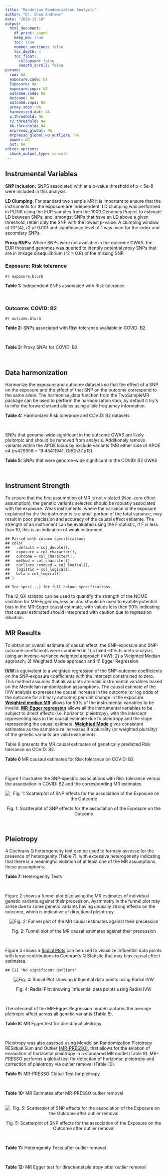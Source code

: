 ```yaml
---
title: "Mendelian Randomization Analysis"
author: "Dr. Shea Andrews"
date: "2020-12-18"
output:
  html_document:
    df_print: paged
    keep_md: true
    toc: true
    number_sections: false
    toc_depth: 4
    toc_float:
      collapsed: false
      smooth_scroll: false
params:
  rwd: NA
  exposure.code: NA
  Exposure: NA
  exposure.snps: NA
  outcome.code: NA
  Outcome: NA
  outcome.snps: NA
  proxy.snps: NA
  harmonized.dat: NA
  p.threshold: NA
  r2.threshold: NA
  kb.threshold: NA
  mrpresso_global: NA
  mrpresso_global_wo_outliers: NA
  power: NA
  out: NA
editor_options:
  chunk_output_type: console
---
```







## Instrumental Variables
**SNP Inclusion:** SNPS associated with at a p-value threshold of p < 5e-8 were included in this analysis.
<br>

**LD Clumping:** For standard two sample MR it is important to ensure that the instruments for the exposure are independent. LD clumping was performed in PLINK using the EUR samples from the 1000 Genomes Project to estimate LD between SNPs, and, amongst SNPs that have an LD above a given threshold, retain only the SNP with the lowest p-value. A clumping window of 10^{4}, r2 of 0.001 and significance level of 1 was used for the index and secondary SNPs.
<br>

**Proxy SNPs:** Where SNPs were not available in the outcome GWAS, the EUR thousand genomes was queried to identify potential proxy SNPs that are in linkage disequilibrium (r2 > 0.8) of the missing SNP.
<br>

### Exposure: Risk tolerance
`#r exposure.blurb`
<br>

**Table 1:** Independent SNPs associated with Risk tolerance
<div data-pagedtable="false">
  <script data-pagedtable-source type="application/json">
{"columns":[{"label":["SNP"],"name":[1],"type":["chr"],"align":["left"]},{"label":["CHROM"],"name":[2],"type":["dbl"],"align":["right"]},{"label":["POS"],"name":[3],"type":["dbl"],"align":["right"]},{"label":["REF"],"name":[4],"type":["chr"],"align":["left"]},{"label":["ALT"],"name":[5],"type":["chr"],"align":["left"]},{"label":["AF"],"name":[6],"type":["dbl"],"align":["right"]},{"label":["BETA"],"name":[7],"type":["dbl"],"align":["right"]},{"label":["SE"],"name":[8],"type":["dbl"],"align":["right"]},{"label":["Z"],"name":[9],"type":["dbl"],"align":["right"]},{"label":["P"],"name":[10],"type":["dbl"],"align":["right"]},{"label":["N"],"name":[11],"type":["dbl"],"align":["right"]},{"label":["TRAIT"],"name":[12],"type":["chr"],"align":["left"]}],"data":[{"1":"rs10914678","2":"1","3":"33767228","4":"G","5":"T","6":"0.3758080","7":"0.01189","8":"0.00215","9":"5.530233","10":"3.452e-08","11":"466571","12":"Risk_tolerance"},{"1":"rs35068223","2":"1","3":"204967186","4":"A","5":"T","6":"0.2060360","7":"0.01433","8":"0.00260","9":"5.511540","10":"3.472e-08","11":"466571","12":"Risk_tolerance"},{"1":"rs3818802","2":"1","3":"243449881","4":"G","5":"A","6":"0.5271020","7":"0.01361","8":"0.00211","9":"6.450237","10":"1.240e-10","11":"466571","12":"Risk_tolerance"},{"1":"rs12617392","2":"2","3":"27336827","4":"C","5":"A","6":"0.4502930","7":"-0.01171","8":"0.00211","9":"-5.549763","10":"2.808e-08","11":"466571","12":"Risk_tolerance"},{"1":"rs10865313","2":"2","3":"60117297","4":"A","5":"G","6":"0.5672470","7":"0.01168","8":"0.00212","9":"5.509430","10":"3.785e-08","11":"466571","12":"Risk_tolerance"},{"1":"rs359243","2":"2","3":"60475509","4":"T","5":"C","6":"0.6176930","7":"0.01190","8":"0.00214","9":"5.560750","10":"2.876e-08","11":"466571","12":"Risk_tolerance"},{"1":"rs283914","2":"3","3":"17330649","4":"T","5":"C","6":"0.4648750","7":"-0.01201","8":"0.00210","9":"-5.719050","10":"1.039e-08","11":"466571","12":"Risk_tolerance"},{"1":"rs62250712","2":"3","3":"85513716","4":"C","5":"T","6":"0.6113340","7":"-0.02469","8":"0.00216","9":"-11.430556","10":"2.465e-30","11":"466571","12":"Risk_tolerance"},{"1":"rs4434184","2":"3","3":"181422854","4":"A","5":"G","6":"0.1887900","7":"0.01751","8":"0.00273","9":"6.413920","10":"1.440e-10","11":"466571","12":"Risk_tolerance"},{"1":"rs279846","2":"4","3":"46329886","4":"C","5":"T","6":"0.4443490","7":"-0.01151","8":"0.00210","9":"-5.480952","10":"4.082e-08","11":"466571","12":"Risk_tolerance"},{"1":"rs992493","2":"4","3":"106180264","4":"T","5":"C","6":"0.7908070","7":"-0.01697","8":"0.00267","9":"-6.355810","10":"2.159e-10","11":"466571","12":"Risk_tolerance"},{"1":"rs12639706","2":"4","3":"157638546","4":"C","5":"T","6":"0.0812904","7":"0.01985","8":"0.00364","9":"5.453297","10":"4.883e-08","11":"466571","12":"Risk_tolerance"},{"1":"rs6923811","2":"6","3":"27289776","4":"T","5":"C","6":"0.3212040","7":"-0.01381","8":"0.00225","9":"-6.137780","10":"8.235e-10","11":"466571","12":"Risk_tolerance"},{"1":"rs34905321","2":"6","3":"109131107","4":"T","5":"C","6":"0.4229130","7":"-0.01205","8":"0.00211","9":"-5.710900","10":"1.209e-08","11":"466571","12":"Risk_tolerance"},{"1":"rs8180817","2":"7","3":"114047542","4":"G","5":"C","6":"0.4630120","7":"-0.01549","8":"0.00211","9":"-7.341232","10":"2.317e-13","11":"466571","12":"Risk_tolerance"},{"1":"rs9641536","2":"7","3":"114979967","4":"A","5":"T","6":"0.5060670","7":"-0.01265","8":"0.00209","9":"-6.052630","10":"1.527e-09","11":"466571","12":"Risk_tolerance"},{"1":"rs4841041","2":"8","3":"8654541","4":"C","5":"G","6":"0.7707730","7":"0.01499","8":"0.00245","9":"6.118370","10":"9.615e-10","11":"466571","12":"Risk_tolerance"},{"1":"rs7834566","2":"8","3":"33611488","4":"A","5":"G","6":"0.4803050","7":"-0.01160","8":"0.00209","9":"-5.550240","10":"3.022e-08","11":"466571","12":"Risk_tolerance"},{"1":"rs9650210","2":"8","3":"65496059","4":"C","5":"A","6":"0.1109790","7":"-0.02158","8":"0.00331","9":"-6.519637","10":"6.730e-11","11":"466571","12":"Risk_tolerance"},{"1":"rs7817124","2":"8","3":"81404008","4":"G","5":"C","6":"0.2717890","7":"0.01591","8":"0.00246","9":"6.467480","10":"9.537e-11","11":"466571","12":"Risk_tolerance"},{"1":"rs9630089","2":"10","3":"98968967","4":"G","5":"A","6":"0.5645060","7":"-0.01181","8":"0.00212","9":"-5.570755","10":"2.336e-08","11":"466571","12":"Risk_tolerance"},{"1":"rs7112324","2":"11","3":"29073285","4":"A","5":"T","6":"0.3136740","7":"-0.01245","8":"0.00225","9":"-5.533330","10":"3.173e-08","11":"466571","12":"Risk_tolerance"},{"1":"rs7951031","2":"11","3":"104303010","4":"C","5":"A","6":"0.1588700","7":"0.01640","8":"0.00295","9":"5.559322","10":"2.804e-08","11":"466571","12":"Risk_tolerance"},{"1":"rs6575642","2":"14","3":"98556621","4":"A","5":"G","6":"0.4973980","7":"0.01178","8":"0.00210","9":"5.609520","10":"1.973e-08","11":"466571","12":"Risk_tolerance"},{"1":"rs2098747","2":"16","3":"71358937","4":"G","5":"A","6":"0.3119650","7":"0.01248","8":"0.00229","9":"5.449782","10":"4.887e-08","11":"466571","12":"Risk_tolerance"},{"1":"rs62074192","2":"17","3":"16245127","4":"G","5":"A","6":"0.5105790","7":"0.01172","8":"0.00209","9":"5.607656","10":"2.195e-08","11":"466571","12":"Risk_tolerance"},{"1":"rs1382119","2":"18","3":"53459905","4":"C","5":"T","6":"0.3588240","7":"0.01283","8":"0.00221","9":"5.805430","10":"6.093e-09","11":"466571","12":"Risk_tolerance"},{"1":"rs28520003","2":"22","3":"46411969","4":"G","5":"A","6":"0.3065600","7":"-0.01253","8":"0.00228","9":"-5.495614","10":"4.017e-08","11":"466571","12":"Risk_tolerance"}],"options":{"columns":{"min":{},"max":[10]},"rows":{"min":[10],"max":[10]},"pages":{}}}
  </script>
</div>
<br>

### Outcome: COVID: B2
`#r outcome.blurb`
<br>

**Table 2:** SNPs associated with Risk tolerance avaliable in COVID: B2
<div data-pagedtable="false">
  <script data-pagedtable-source type="application/json">
{"columns":[{"label":["SNP"],"name":[1],"type":["chr"],"align":["left"]},{"label":["CHROM"],"name":[2],"type":["dbl"],"align":["right"]},{"label":["POS"],"name":[3],"type":["dbl"],"align":["right"]},{"label":["REF"],"name":[4],"type":["chr"],"align":["left"]},{"label":["ALT"],"name":[5],"type":["chr"],"align":["left"]},{"label":["AF"],"name":[6],"type":["dbl"],"align":["right"]},{"label":["BETA"],"name":[7],"type":["dbl"],"align":["right"]},{"label":["SE"],"name":[8],"type":["dbl"],"align":["right"]},{"label":["Z"],"name":[9],"type":["dbl"],"align":["right"]},{"label":["P"],"name":[10],"type":["dbl"],"align":["right"]},{"label":["N"],"name":[11],"type":["dbl"],"align":["right"]},{"label":["TRAIT"],"name":[12],"type":["chr"],"align":["left"]}],"data":[{"1":"rs10914678","2":"1","3":"33767228","4":"G","5":"T","6":"0.37740","7":"-0.0080173","8":"0.030623","9":"-0.26180649","10":"0.793500","11":"895822","12":"COVID:_hospitalized_vs._population__eur"},{"1":"rs35068223","2":"1","3":"204967186","4":"A","5":"T","6":"0.20220","7":"-0.0481660","8":"0.031289","9":"-1.53939084","10":"0.123700","11":"1579467","12":"COVID:_hospitalized_vs._population__eur"},{"1":"rs3818802","2":"1","3":"243449881","4":"G","5":"A","6":"0.53690","7":"-0.0251420","8":"0.023222","9":"-1.08268022","10":"0.278900","11":"908494","12":"COVID:_hospitalized_vs._population__eur"},{"1":"rs12617392","2":"2","3":"27336827","4":"C","5":"A","6":"0.44110","7":"0.0027600","8":"0.025043","9":"0.11021044","10":"0.912200","11":"1579467","12":"COVID:_hospitalized_vs._population__eur"},{"1":"rs10865313","2":"2","3":"60117297","4":"A","5":"G","6":"0.60320","7":"0.0315730","8":"0.021760","9":"1.45096507","10":"0.146800","11":"1588910","12":"COVID:_hospitalized_vs._population__eur"},{"1":"rs359243","2":"2","3":"60475509","4":"T","5":"C","6":"0.60310","7":"-0.0017369","8":"0.025566","9":"-0.06793789","10":"0.945800","11":"1578854","12":"COVID:_hospitalized_vs._population__eur"},{"1":"rs283914","2":"3","3":"17330649","4":"T","5":"C","6":"0.46190","7":"0.0231160","8":"0.023162","9":"0.99801399","10":"0.318300","11":"907881","12":"COVID:_hospitalized_vs._population__eur"},{"1":"rs62250712","2":"3","3":"85513716","4":"C","5":"T","6":"0.63740","7":"0.0089292","8":"0.023658","9":"0.37742835","10":"0.705900","11":"908494","12":"COVID:_hospitalized_vs._population__eur"},{"1":"rs4434184","2":"3","3":"181422854","4":"A","5":"G","6":"0.17450","7":"0.0783250","8":"0.035865","9":"2.18388401","10":"0.028970","11":"1576851","12":"COVID:_hospitalized_vs._population__eur"},{"1":"rs279846","2":"4","3":"46329886","4":"C","5":"T","6":"0.45610","7":"-0.0490980","8":"0.021741","9":"-2.25831379","10":"0.023920","11":"1588910","12":"COVID:_hospitalized_vs._population__eur"},{"1":"rs992493","2":"4","3":"106180264","4":"T","5":"C","6":"0.80230","7":"0.0790390","8":"0.026999","9":"2.92747880","10":"0.003417","11":"1588910","12":"COVID:_hospitalized_vs._population__eur"},{"1":"rs12639706","2":"4","3":"157638546","4":"C","5":"T","6":"0.09076","7":"-0.0522690","8":"0.038948","9":"-1.34202013","10":"0.179600","11":"1589523","12":"COVID:_hospitalized_vs._population__eur"},{"1":"rs6923811","2":"6","3":"27289776","4":"T","5":"C","6":"0.28030","7":"0.0363440","8":"0.022778","9":"1.59557468","10":"0.110600","11":"1589523","12":"COVID:_hospitalized_vs._population__eur"},{"1":"rs34905321","2":"6","3":"109131107","4":"T","5":"C","6":"0.42880","7":"-0.0374060","8":"0.021981","9":"-1.70174241","10":"0.088800","11":"1076401","12":"COVID:_hospitalized_vs._population__eur"},{"1":"rs8180817","2":"7","3":"114047542","4":"G","5":"C","6":"0.43850","7":"0.0096221","8":"0.025103","9":"0.38330478","10":"0.701500","11":"1579467","12":"COVID:_hospitalized_vs._population__eur"},{"1":"rs9641536","2":"7","3":"114979967","4":"A","5":"T","6":"0.48470","7":"-0.0377160","8":"0.026405","9":"-1.42836584","10":"0.153200","11":"1576851","12":"COVID:_hospitalized_vs._population__eur"},{"1":"rs4841041","2":"8","3":"8654541","4":"C","5":"G","6":"0.75550","7":"0.0031332","8":"0.024711","9":"0.12679374","10":"0.899100","11":"1589523","12":"COVID:_hospitalized_vs._population__eur"},{"1":"rs7834566","2":"8","3":"33611488","4":"A","5":"G","6":"0.47790","7":"0.0120960","8":"0.025114","9":"0.48164370","10":"0.630000","11":"1579467","12":"COVID:_hospitalized_vs._population__eur"},{"1":"rs9650210","2":"8","3":"65496059","4":"C","5":"A","6":"0.11870","7":"0.0053967","8":"0.033446","9":"0.16135562","10":"0.871800","11":"1315112","12":"COVID:_hospitalized_vs._population__eur"},{"1":"rs7817124","2":"8","3":"81404008","4":"G","5":"C","6":"0.22860","7":"-0.0295970","8":"0.024462","9":"-1.20991742","10":"0.226300","11":"1589523","12":"COVID:_hospitalized_vs._population__eur"},{"1":"rs9630089","2":"10","3":"98968967","4":"G","5":"A","6":"0.55250","7":"-0.0207100","8":"0.027561","9":"-0.75142411","10":"0.452400","11":"1576851","12":"COVID:_hospitalized_vs._population__eur"},{"1":"rs7112324","2":"11","3":"29073285","4":"A","5":"T","6":"0.33330","7":"-0.0173480","8":"0.028775","9":"-0.60288445","10":"0.546600","11":"1576851","12":"COVID:_hospitalized_vs._population__eur"},{"1":"rs7951031","2":"11","3":"104303010","4":"C","5":"A","6":"0.15340","7":"0.0488940","8":"0.030393","9":"1.60872569","10":"0.107700","11":"1315112","12":"COVID:_hospitalized_vs._population__eur"},{"1":"rs6575642","2":"14","3":"98556621","4":"A","5":"G","6":"0.47770","7":"0.0458740","8":"0.026731","9":"1.71613482","10":"0.086130","11":"1576851","12":"COVID:_hospitalized_vs._population__eur"},{"1":"rs2098747","2":"16","3":"71358937","4":"G","5":"A","6":"0.30400","7":"0.0115130","8":"0.028147","9":"0.40903116","10":"0.682500","11":"1576851","12":"COVID:_hospitalized_vs._population__eur"},{"1":"rs62074192","2":"17","3":"16245127","4":"G","5":"A","6":"0.49560","7":"-0.0167280","8":"0.028090","9":"-0.59551442","10":"0.551500","11":"898438","12":"COVID:_hospitalized_vs._population__eur"},{"1":"rs1382119","2":"18","3":"53459905","4":"C","5":"T","6":"0.36110","7":"0.0130020","8":"0.022415","9":"0.58005800","10":"0.561900","11":"1588910","12":"COVID:_hospitalized_vs._population__eur"},{"1":"rs28520003","2":"22","3":"46411969","4":"G","5":"A","6":"0.29350","7":"-0.0417840","8":"0.029880","9":"-1.39839357","10":"0.162000","11":"898438","12":"COVID:_hospitalized_vs._population__eur"}],"options":{"columns":{"min":{},"max":[10]},"rows":{"min":[10],"max":[10]},"pages":{}}}
  </script>
</div>
<br>

**Table 3:** Proxy SNPs for COVID: B2
<div data-pagedtable="false">
  <script data-pagedtable-source type="application/json">
{"columns":[{"label":["proxy.outcome"],"name":[1],"type":["lgl"],"align":["right"]},{"label":["target_snp"],"name":[2],"type":["lgl"],"align":["right"]},{"label":["proxy_snp"],"name":[3],"type":["lgl"],"align":["right"]},{"label":["ld.r2"],"name":[4],"type":["lgl"],"align":["right"]},{"label":["Dprime"],"name":[5],"type":["lgl"],"align":["right"]},{"label":["ref.proxy"],"name":[6],"type":["lgl"],"align":["right"]},{"label":["alt.proxy"],"name":[7],"type":["lgl"],"align":["right"]},{"label":["CHROM"],"name":[8],"type":["lgl"],"align":["right"]},{"label":["POS"],"name":[9],"type":["lgl"],"align":["right"]},{"label":["ALT.proxy"],"name":[10],"type":["lgl"],"align":["right"]},{"label":["REF.proxy"],"name":[11],"type":["lgl"],"align":["right"]},{"label":["AF"],"name":[12],"type":["lgl"],"align":["right"]},{"label":["BETA"],"name":[13],"type":["lgl"],"align":["right"]},{"label":["SE"],"name":[14],"type":["lgl"],"align":["right"]},{"label":["P"],"name":[15],"type":["lgl"],"align":["right"]},{"label":["N"],"name":[16],"type":["lgl"],"align":["right"]},{"label":["ref"],"name":[17],"type":["lgl"],"align":["right"]},{"label":["alt"],"name":[18],"type":["lgl"],"align":["right"]},{"label":["ALT"],"name":[19],"type":["lgl"],"align":["right"]},{"label":["REF"],"name":[20],"type":["lgl"],"align":["right"]},{"label":["PHASE"],"name":[21],"type":["lgl"],"align":["right"]}],"data":[{"1":"NA","2":"NA","3":"NA","4":"NA","5":"NA","6":"NA","7":"NA","8":"NA","9":"NA","10":"NA","11":"NA","12":"NA","13":"NA","14":"NA","15":"NA","16":"NA","17":"NA","18":"NA","19":"NA","20":"NA","21":"NA"}],"options":{"columns":{"min":{},"max":[10]},"rows":{"min":[10],"max":[10]},"pages":{}}}
  </script>
</div>
<br>

## Data harmonization
Harmonize the exposure and outcome datasets so that the effect of a SNP on the exposure and the effect of that SNP on the outcome correspond to the same allele. The harmonise_data function from the TwoSampleMR package can be used to perform the harmonization step, by default it try's to infer the forward strand alleles using allele frequency information.
<br>

**Table 4:** Harmonized Risk tolerance and COVID: B2 datasets
<div data-pagedtable="false">
  <script data-pagedtable-source type="application/json">
{"columns":[{"label":["SNP"],"name":[1],"type":["chr"],"align":["left"]},{"label":["effect_allele.exposure"],"name":[2],"type":["chr"],"align":["left"]},{"label":["other_allele.exposure"],"name":[3],"type":["chr"],"align":["left"]},{"label":["effect_allele.outcome"],"name":[4],"type":["chr"],"align":["left"]},{"label":["other_allele.outcome"],"name":[5],"type":["chr"],"align":["left"]},{"label":["beta.exposure"],"name":[6],"type":["dbl"],"align":["right"]},{"label":["beta.outcome"],"name":[7],"type":["dbl"],"align":["right"]},{"label":["eaf.exposure"],"name":[8],"type":["dbl"],"align":["right"]},{"label":["eaf.outcome"],"name":[9],"type":["dbl"],"align":["right"]},{"label":["remove"],"name":[10],"type":["lgl"],"align":["right"]},{"label":["palindromic"],"name":[11],"type":["lgl"],"align":["right"]},{"label":["ambiguous"],"name":[12],"type":["lgl"],"align":["right"]},{"label":["id.outcome"],"name":[13],"type":["chr"],"align":["left"]},{"label":["chr.outcome"],"name":[14],"type":["dbl"],"align":["right"]},{"label":["pos.outcome"],"name":[15],"type":["dbl"],"align":["right"]},{"label":["se.outcome"],"name":[16],"type":["dbl"],"align":["right"]},{"label":["z.outcome"],"name":[17],"type":["dbl"],"align":["right"]},{"label":["pval.outcome"],"name":[18],"type":["dbl"],"align":["right"]},{"label":["samplesize.outcome"],"name":[19],"type":["dbl"],"align":["right"]},{"label":["outcome"],"name":[20],"type":["chr"],"align":["left"]},{"label":["mr_keep.outcome"],"name":[21],"type":["lgl"],"align":["right"]},{"label":["pval_origin.outcome"],"name":[22],"type":["chr"],"align":["left"]},{"label":["chr.exposure"],"name":[23],"type":["dbl"],"align":["right"]},{"label":["pos.exposure"],"name":[24],"type":["dbl"],"align":["right"]},{"label":["se.exposure"],"name":[25],"type":["dbl"],"align":["right"]},{"label":["z.exposure"],"name":[26],"type":["dbl"],"align":["right"]},{"label":["pval.exposure"],"name":[27],"type":["dbl"],"align":["right"]},{"label":["samplesize.exposure"],"name":[28],"type":["dbl"],"align":["right"]},{"label":["exposure"],"name":[29],"type":["chr"],"align":["left"]},{"label":["mr_keep.exposure"],"name":[30],"type":["lgl"],"align":["right"]},{"label":["pval_origin.exposure"],"name":[31],"type":["chr"],"align":["left"]},{"label":["id.exposure"],"name":[32],"type":["chr"],"align":["left"]},{"label":["action"],"name":[33],"type":["dbl"],"align":["right"]},{"label":["mr_keep"],"name":[34],"type":["lgl"],"align":["right"]},{"label":["pt"],"name":[35],"type":["dbl"],"align":["right"]},{"label":["pleitropy_keep"],"name":[36],"type":["lgl"],"align":["right"]},{"label":["mrpresso_RSSobs"],"name":[37],"type":["dbl"],"align":["right"]},{"label":["mrpresso_pval"],"name":[38],"type":["dbl"],"align":["right"]},{"label":["mrpresso_keep"],"name":[39],"type":["lgl"],"align":["right"]}],"data":[{"1":"rs10865313","2":"G","3":"A","4":"G","5":"A","6":"0.01168","7":"0.0315730","8":"0.5672470","9":"0.60320","10":"FALSE","11":"FALSE","12":"FALSE","13":"q27dLH","14":"2","15":"60117297","16":"0.021760","17":"1.45096507","18":"0.146800","19":"1588910","20":"covidhgi2020anaB2v4eur23andMe","21":"TRUE","22":"reported","23":"2","24":"60117297","25":"0.00212","26":"5.509430","27":"3.785e-08","28":"466571","29":"Linner2019risk","30":"TRUE","31":"reported","32":"YdPgGm","33":"2","34":"TRUE","35":"5e-08","36":"TRUE","37":"1.068051e-03","38":"1.0000","39":"TRUE"},{"1":"rs10914678","2":"T","3":"G","4":"T","5":"G","6":"0.01189","7":"-0.0080173","8":"0.3758080","9":"0.37740","10":"FALSE","11":"FALSE","12":"FALSE","13":"q27dLH","14":"1","15":"33767228","16":"0.030623","17":"-0.26180649","18":"0.793500","19":"895822","20":"covidhgi2020anaB2v4eur23andMe","21":"TRUE","22":"reported","23":"1","24":"33767228","25":"0.00215","26":"5.530233","27":"3.452e-08","28":"466571","29":"Linner2019risk","30":"TRUE","31":"reported","32":"YdPgGm","33":"2","34":"TRUE","35":"5e-08","36":"TRUE","37":"6.859517e-05","38":"1.0000","39":"TRUE"},{"1":"rs12617392","2":"A","3":"C","4":"A","5":"C","6":"-0.01171","7":"0.0027600","8":"0.4502930","9":"0.44110","10":"FALSE","11":"FALSE","12":"FALSE","13":"q27dLH","14":"2","15":"27336827","16":"0.025043","17":"0.11021044","18":"0.912200","19":"1579467","20":"covidhgi2020anaB2v4eur23andMe","21":"TRUE","22":"reported","23":"2","24":"27336827","25":"0.00211","26":"-5.549763","27":"2.808e-08","28":"466571","29":"Linner2019risk","30":"TRUE","31":"reported","32":"YdPgGm","33":"2","34":"TRUE","35":"5e-08","36":"TRUE","37":"8.676657e-06","38":"1.0000","39":"TRUE"},{"1":"rs12639706","2":"T","3":"C","4":"T","5":"C","6":"0.01985","7":"-0.0522690","8":"0.0812904","9":"0.09076","10":"FALSE","11":"FALSE","12":"FALSE","13":"q27dLH","14":"4","15":"157638546","16":"0.038948","17":"-1.34202013","18":"0.179600","19":"1589523","20":"covidhgi2020anaB2v4eur23andMe","21":"TRUE","22":"reported","23":"4","24":"157638546","25":"0.00364","26":"5.453297","27":"4.883e-08","28":"466571","29":"Linner2019risk","30":"TRUE","31":"reported","32":"YdPgGm","33":"2","34":"TRUE","35":"5e-08","36":"TRUE","37":"2.943621e-03","38":"1.0000","39":"TRUE"},{"1":"rs1382119","2":"T","3":"C","4":"T","5":"C","6":"0.01283","7":"0.0130020","8":"0.3588240","9":"0.36110","10":"FALSE","11":"FALSE","12":"FALSE","13":"q27dLH","14":"18","15":"53459905","16":"0.022415","17":"0.58005800","18":"0.561900","19":"1588910","20":"covidhgi2020anaB2v4eur23andMe","21":"TRUE","22":"reported","23":"18","24":"53459905","25":"0.00221","26":"5.805430","27":"6.093e-09","28":"466571","29":"Linner2019risk","30":"TRUE","31":"reported","32":"YdPgGm","33":"2","34":"TRUE","35":"5e-08","36":"TRUE","37":"1.810681e-04","38":"1.0000","39":"TRUE"},{"1":"rs2098747","2":"A","3":"G","4":"A","5":"G","6":"0.01248","7":"0.0115130","8":"0.3119650","9":"0.30400","10":"FALSE","11":"FALSE","12":"FALSE","13":"q27dLH","14":"16","15":"71358937","16":"0.028147","17":"0.40903116","18":"0.682500","19":"1576851","20":"covidhgi2020anaB2v4eur23andMe","21":"TRUE","22":"reported","23":"16","24":"71358937","25":"0.00229","26":"5.449782","27":"4.887e-08","28":"466571","29":"Linner2019risk","30":"TRUE","31":"reported","32":"YdPgGm","33":"2","34":"TRUE","35":"5e-08","36":"TRUE","37":"1.368696e-04","38":"1.0000","39":"TRUE"},{"1":"rs279846","2":"T","3":"C","4":"T","5":"C","6":"-0.01151","7":"-0.0490980","8":"0.4443490","9":"0.45610","10":"FALSE","11":"FALSE","12":"FALSE","13":"q27dLH","14":"4","15":"46329886","16":"0.021741","17":"-2.25831379","18":"0.023920","19":"1588910","20":"covidhgi2020anaB2v4eur23andMe","21":"TRUE","22":"reported","23":"4","24":"46329886","25":"0.00210","26":"-5.480952","27":"4.082e-08","28":"466571","29":"Linner2019risk","30":"TRUE","31":"reported","32":"YdPgGm","33":"2","34":"TRUE","35":"5e-08","36":"TRUE","37":"2.583542e-03","38":"0.5408","39":"TRUE"},{"1":"rs283914","2":"C","3":"T","4":"C","5":"T","6":"-0.01201","7":"0.0231160","8":"0.4648750","9":"0.46190","10":"FALSE","11":"FALSE","12":"FALSE","13":"q27dLH","14":"3","15":"17330649","16":"0.023162","17":"0.99801399","18":"0.318300","19":"907881","20":"covidhgi2020anaB2v4eur23andMe","21":"TRUE","22":"reported","23":"3","24":"17330649","25":"0.00210","26":"-5.719050","27":"1.039e-08","28":"466571","29":"Linner2019risk","30":"TRUE","31":"reported","32":"YdPgGm","33":"2","34":"TRUE","35":"5e-08","36":"TRUE","37":"5.785417e-04","38":"1.0000","39":"TRUE"},{"1":"rs28520003","2":"A","3":"G","4":"A","5":"G","6":"-0.01253","7":"-0.0417840","8":"0.3065600","9":"0.29350","10":"FALSE","11":"FALSE","12":"FALSE","13":"q27dLH","14":"22","15":"46411969","16":"0.029880","17":"-1.39839357","18":"0.162000","19":"898438","20":"covidhgi2020anaB2v4eur23andMe","21":"TRUE","22":"reported","23":"22","24":"46411969","25":"0.00228","26":"-5.495614","27":"4.017e-08","28":"466571","29":"Linner2019risk","30":"TRUE","31":"reported","32":"YdPgGm","33":"2","34":"TRUE","35":"5e-08","36":"TRUE","37":"1.817997e-03","38":"1.0000","39":"TRUE"},{"1":"rs34905321","2":"C","3":"T","4":"C","5":"T","6":"-0.01205","7":"-0.0374060","8":"0.4229130","9":"0.42880","10":"FALSE","11":"FALSE","12":"FALSE","13":"q27dLH","14":"6","15":"109131107","16":"0.021981","17":"-1.70174241","18":"0.088800","19":"1076401","20":"covidhgi2020anaB2v4eur23andMe","21":"TRUE","22":"reported","23":"6","24":"109131107","25":"0.00211","26":"-5.710900","27":"1.209e-08","28":"466571","29":"Linner2019risk","30":"TRUE","31":"reported","32":"YdPgGm","33":"2","34":"TRUE","35":"5e-08","36":"TRUE","37":"1.505388e-03","38":"1.0000","39":"TRUE"},{"1":"rs35068223","2":"T","3":"A","4":"T","5":"A","6":"0.01433","7":"-0.0481660","8":"0.2060360","9":"0.20220","10":"FALSE","11":"TRUE","12":"FALSE","13":"q27dLH","14":"1","15":"204967186","16":"0.031289","17":"-1.53939084","18":"0.123700","19":"1579467","20":"covidhgi2020anaB2v4eur23andMe","21":"TRUE","22":"reported","23":"1","24":"204967186","25":"0.00260","26":"5.511540","27":"3.472e-08","28":"466571","29":"Linner2019risk","30":"TRUE","31":"reported","32":"YdPgGm","33":"2","34":"TRUE","35":"5e-08","36":"TRUE","37":"2.463159e-03","38":"1.0000","39":"TRUE"},{"1":"rs359243","2":"C","3":"T","4":"C","5":"T","6":"0.01190","7":"-0.0017369","8":"0.6176930","9":"0.60310","10":"FALSE","11":"FALSE","12":"FALSE","13":"q27dLH","14":"2","15":"60475509","16":"0.025566","17":"-0.06793789","18":"0.945800","19":"1578854","20":"covidhgi2020anaB2v4eur23andMe","21":"TRUE","22":"reported","23":"2","24":"60475509","25":"0.00214","26":"5.560750","27":"2.876e-08","28":"466571","29":"Linner2019risk","30":"TRUE","31":"reported","32":"YdPgGm","33":"2","34":"TRUE","35":"5e-08","36":"TRUE","37":"3.587774e-06","38":"1.0000","39":"TRUE"},{"1":"rs3818802","2":"A","3":"G","4":"A","5":"G","6":"0.01361","7":"-0.0251420","8":"0.5271020","9":"0.53690","10":"FALSE","11":"FALSE","12":"FALSE","13":"q27dLH","14":"1","15":"243449881","16":"0.023222","17":"-1.08268022","18":"0.278900","19":"908494","20":"covidhgi2020anaB2v4eur23andMe","21":"TRUE","22":"reported","23":"1","24":"243449881","25":"0.00211","26":"6.450237","27":"1.240e-10","28":"466571","29":"Linner2019risk","30":"TRUE","31":"reported","32":"YdPgGm","33":"2","34":"TRUE","35":"5e-08","36":"TRUE","37":"6.984731e-04","38":"1.0000","39":"TRUE"},{"1":"rs4434184","2":"G","3":"A","4":"G","5":"A","6":"0.01751","7":"0.0783250","8":"0.1887900","9":"0.17450","10":"FALSE","11":"FALSE","12":"FALSE","13":"q27dLH","14":"3","15":"181422854","16":"0.035865","17":"2.18388401","18":"0.028970","19":"1576851","20":"covidhgi2020anaB2v4eur23andMe","21":"TRUE","22":"reported","23":"3","24":"181422854","25":"0.00273","26":"6.413920","27":"1.440e-10","28":"466571","29":"Linner2019risk","30":"TRUE","31":"reported","32":"YdPgGm","33":"2","34":"TRUE","35":"5e-08","36":"TRUE","37":"6.503226e-03","38":"0.7202","39":"TRUE"},{"1":"rs4841041","2":"G","3":"C","4":"G","5":"C","6":"0.01499","7":"0.0031332","8":"0.7707730","9":"0.75550","10":"FALSE","11":"TRUE","12":"FALSE","13":"q27dLH","14":"8","15":"8654541","16":"0.024711","17":"0.12679374","18":"0.899100","19":"1589523","20":"covidhgi2020anaB2v4eur23andMe","21":"TRUE","22":"reported","23":"8","24":"8654541","25":"0.00245","26":"6.118370","27":"9.615e-10","28":"466571","29":"Linner2019risk","30":"TRUE","31":"reported","32":"YdPgGm","33":"2","34":"TRUE","35":"5e-08","36":"TRUE","37":"9.926581e-06","38":"1.0000","39":"TRUE"},{"1":"rs62074192","2":"A","3":"G","4":"A","5":"G","6":"0.01172","7":"-0.0167280","8":"0.5105790","9":"0.49560","10":"FALSE","11":"FALSE","12":"FALSE","13":"q27dLH","14":"17","15":"16245127","16":"0.028090","17":"-0.59551442","18":"0.551500","19":"898438","20":"covidhgi2020anaB2v4eur23andMe","21":"TRUE","22":"reported","23":"17","24":"16245127","25":"0.00209","26":"5.607656","27":"2.195e-08","28":"466571","29":"Linner2019risk","30":"TRUE","31":"reported","32":"YdPgGm","33":"2","34":"TRUE","35":"5e-08","36":"TRUE","37":"2.963983e-04","38":"1.0000","39":"TRUE"},{"1":"rs62250712","2":"T","3":"C","4":"T","5":"C","6":"-0.02469","7":"0.0089292","8":"0.6113340","9":"0.63740","10":"FALSE","11":"FALSE","12":"FALSE","13":"q27dLH","14":"3","15":"85513716","16":"0.023658","17":"0.37742835","18":"0.705900","19":"908494","20":"covidhgi2020anaB2v4eur23andMe","21":"TRUE","22":"reported","23":"3","24":"85513716","25":"0.00216","26":"-11.430556","27":"2.465e-30","28":"466571","29":"Linner2019risk","30":"TRUE","31":"reported","32":"YdPgGm","33":"2","34":"TRUE","35":"5e-08","36":"TRUE","37":"1.131080e-04","38":"1.0000","39":"TRUE"},{"1":"rs6575642","2":"G","3":"A","4":"G","5":"A","6":"0.01178","7":"0.0458740","8":"0.4973980","9":"0.47770","10":"FALSE","11":"FALSE","12":"FALSE","13":"q27dLH","14":"14","15":"98556621","16":"0.026731","17":"1.71613482","18":"0.086130","19":"1576851","20":"covidhgi2020anaB2v4eur23andMe","21":"TRUE","22":"reported","23":"14","24":"98556621","25":"0.00210","26":"5.609520","27":"1.973e-08","28":"466571","29":"Linner2019risk","30":"TRUE","31":"reported","32":"YdPgGm","33":"2","34":"TRUE","35":"5e-08","36":"TRUE","37":"2.203614e-03","38":"1.0000","39":"TRUE"},{"1":"rs6923811","2":"C","3":"T","4":"C","5":"T","6":"-0.01381","7":"0.0363440","8":"0.3212040","9":"0.28030","10":"FALSE","11":"FALSE","12":"FALSE","13":"q27dLH","14":"6","15":"27289776","16":"0.022778","17":"1.59557468","18":"0.110600","19":"1589523","20":"covidhgi2020anaB2v4eur23andMe","21":"TRUE","22":"reported","23":"6","24":"27289776","25":"0.00225","26":"-6.137780","27":"8.235e-10","28":"466571","29":"Linner2019risk","30":"TRUE","31":"reported","32":"YdPgGm","33":"2","34":"TRUE","35":"5e-08","36":"TRUE","37":"1.464904e-03","38":"1.0000","39":"TRUE"},{"1":"rs7112324","2":"T","3":"A","4":"T","5":"A","6":"-0.01245","7":"-0.0173480","8":"0.3136740","9":"0.33330","10":"FALSE","11":"TRUE","12":"FALSE","13":"q27dLH","14":"11","15":"29073285","16":"0.028775","17":"-0.60288445","18":"0.546600","19":"1576851","20":"covidhgi2020anaB2v4eur23andMe","21":"TRUE","22":"reported","23":"11","24":"29073285","25":"0.00225","26":"-5.533330","27":"3.173e-08","28":"466571","29":"Linner2019risk","30":"TRUE","31":"reported","32":"YdPgGm","33":"2","34":"TRUE","35":"5e-08","36":"TRUE","37":"3.120107e-04","38":"1.0000","39":"TRUE"},{"1":"rs7817124","2":"C","3":"G","4":"C","5":"G","6":"0.01591","7":"-0.0295970","8":"0.2717890","9":"0.22860","10":"FALSE","11":"TRUE","12":"FALSE","13":"q27dLH","14":"8","15":"81404008","16":"0.024462","17":"-1.20991742","18":"0.226300","19":"1589523","20":"covidhgi2020anaB2v4eur23andMe","21":"TRUE","22":"reported","23":"8","24":"81404008","25":"0.00246","26":"6.467480","27":"9.537e-11","28":"466571","29":"Linner2019risk","30":"TRUE","31":"reported","32":"YdPgGm","33":"2","34":"TRUE","35":"5e-08","36":"TRUE","37":"9.889123e-04","38":"1.0000","39":"TRUE"},{"1":"rs7834566","2":"G","3":"A","4":"G","5":"A","6":"-0.01160","7":"0.0120960","8":"0.4803050","9":"0.47790","10":"FALSE","11":"FALSE","12":"FALSE","13":"q27dLH","14":"8","15":"33611488","16":"0.025114","17":"0.48164370","18":"0.630000","19":"1579467","20":"covidhgi2020anaB2v4eur23andMe","21":"TRUE","22":"reported","23":"8","24":"33611488","25":"0.00209","26":"-5.550240","27":"3.022e-08","28":"466571","29":"Linner2019risk","30":"TRUE","31":"reported","32":"YdPgGm","33":"2","34":"TRUE","35":"5e-08","36":"TRUE","37":"1.572984e-04","38":"1.0000","39":"TRUE"},{"1":"rs7951031","2":"A","3":"C","4":"A","5":"C","6":"0.01640","7":"0.0488940","8":"0.1588700","9":"0.15340","10":"FALSE","11":"FALSE","12":"FALSE","13":"q27dLH","14":"11","15":"104303010","16":"0.030393","17":"1.60872569","18":"0.107700","19":"1315112","20":"covidhgi2020anaB2v4eur23andMe","21":"TRUE","22":"reported","23":"11","24":"104303010","25":"0.00295","26":"5.559322","27":"2.804e-08","28":"466571","29":"Linner2019risk","30":"TRUE","31":"reported","32":"YdPgGm","33":"2","34":"TRUE","35":"5e-08","36":"TRUE","37":"2.565010e-03","38":"1.0000","39":"TRUE"},{"1":"rs8180817","2":"C","3":"G","4":"C","5":"G","6":"-0.01549","7":"0.0096221","8":"0.4630120","9":"0.43850","10":"FALSE","11":"TRUE","12":"TRUE","13":"q27dLH","14":"7","15":"114047542","16":"0.025103","17":"0.38330478","18":"0.701500","19":"1579467","20":"covidhgi2020anaB2v4eur23andMe","21":"TRUE","22":"reported","23":"7","24":"114047542","25":"0.00211","26":"-7.341232","27":"2.317e-13","28":"466571","29":"Linner2019risk","30":"TRUE","31":"reported","32":"YdPgGm","33":"2","34":"FALSE","35":"5e-08","36":"TRUE","37":"NA","38":"NA","39":"NA"},{"1":"rs9630089","2":"A","3":"G","4":"A","5":"G","6":"-0.01181","7":"-0.0207100","8":"0.5645060","9":"0.55250","10":"FALSE","11":"FALSE","12":"FALSE","13":"q27dLH","14":"10","15":"98968967","16":"0.027561","17":"-0.75142411","18":"0.452400","19":"1576851","20":"covidhgi2020anaB2v4eur23andMe","21":"TRUE","22":"reported","23":"10","24":"98968967","25":"0.00212","26":"-5.570755","27":"2.336e-08","28":"466571","29":"Linner2019risk","30":"TRUE","31":"reported","32":"YdPgGm","33":"2","34":"TRUE","35":"5e-08","36":"TRUE","37":"4.454011e-04","38":"1.0000","39":"TRUE"},{"1":"rs9641536","2":"T","3":"A","4":"T","5":"A","6":"-0.01265","7":"0.0377160","8":"0.5060670","9":"0.51530","10":"FALSE","11":"TRUE","12":"TRUE","13":"q27dLH","14":"7","15":"114979967","16":"0.026405","17":"-1.42836584","18":"0.153200","19":"1576851","20":"covidhgi2020anaB2v4eur23andMe","21":"TRUE","22":"reported","23":"7","24":"114979967","25":"0.00209","26":"-6.052630","27":"1.527e-09","28":"466571","29":"Linner2019risk","30":"TRUE","31":"reported","32":"YdPgGm","33":"2","34":"FALSE","35":"5e-08","36":"TRUE","37":"NA","38":"NA","39":"NA"},{"1":"rs9650210","2":"A","3":"C","4":"A","5":"C","6":"-0.02158","7":"0.0053967","8":"0.1109790","9":"0.11870","10":"FALSE","11":"FALSE","12":"FALSE","13":"q27dLH","14":"8","15":"65496059","16":"0.033446","17":"0.16135562","18":"0.871800","19":"1315112","20":"covidhgi2020anaB2v4eur23andMe","21":"TRUE","22":"reported","23":"8","24":"65496059","25":"0.00331","26":"-6.519637","27":"6.730e-11","28":"466571","29":"Linner2019risk","30":"TRUE","31":"reported","32":"YdPgGm","33":"2","34":"TRUE","35":"5e-08","36":"TRUE","37":"3.483446e-05","38":"1.0000","39":"TRUE"},{"1":"rs992493","2":"C","3":"T","4":"C","5":"T","6":"-0.01697","7":"0.0790390","8":"0.7908070","9":"0.80230","10":"FALSE","11":"FALSE","12":"FALSE","13":"q27dLH","14":"4","15":"106180264","16":"0.026999","17":"2.92747880","18":"0.003417","19":"1588910","20":"covidhgi2020anaB2v4eur23andMe","21":"TRUE","22":"reported","23":"4","24":"106180264","25":"0.00267","26":"-6.355810","27":"2.159e-10","28":"466571","29":"Linner2019risk","30":"TRUE","31":"reported","32":"YdPgGm","33":"2","34":"TRUE","35":"5e-08","36":"TRUE","37":"6.959798e-03","38":"0.0468","39":"FALSE"}],"options":{"columns":{"min":{},"max":[10]},"rows":{"min":[10],"max":[10]},"pages":{}}}
  </script>
</div>
<br>

SNPs that genome-wide significant in the outcome GWAS are likely pleitorpic and should be removed from analysis. Additionaly remove variants within the APOE locus by exclude variants 1MB either side of APOE e4 (rs429358 = 19:45411941, GRCh37.p13)
<br>


**Table 5:** SNPs that were genome-wide significant in the COVID: B2 GWAS
<div data-pagedtable="false">
  <script data-pagedtable-source type="application/json">
{"columns":[{"label":["SNP"],"name":[1],"type":["chr"],"align":["left"]},{"label":["chr.outcome"],"name":[2],"type":["dbl"],"align":["right"]},{"label":["pos.outcome"],"name":[3],"type":["dbl"],"align":["right"]},{"label":["pval.exposure"],"name":[4],"type":["dbl"],"align":["right"]},{"label":["pval.outcome"],"name":[5],"type":["dbl"],"align":["right"]}],"data":[],"options":{"columns":{"min":{},"max":[10]},"rows":{"min":[10],"max":[10]},"pages":{}}}
  </script>
</div>
<br>


## Instrument Strength
To ensure that the first assumption of MR is not violated (Non-zero effect assumption), the genetic variants selected should be robustly associated with the exposure. Weak instruments, where the variance in the exposure explained by the the instruments is a small portion of the total variance, may result in poor precission and accuracy of the causal effect estiamte. The strength of an instrument can be evaluated using the F statistic, if F is less than 10, this is an indication of weak instrument.


```
## Parsed with column specification:
## cols(
##   .default = col_double(),
##   exposure = col_character(),
##   outcome = col_character(),
##   method = col_character(),
##   outliers_removed = col_logical(),
##   logistic = col_logical(),
##   beta = col_logical()
## )
```

```
## See spec(...) for full column specifications.
```

<div data-pagedtable="false">
  <script data-pagedtable-source type="application/json">
{"columns":[{"label":["outliers_removed"],"name":[1],"type":["lgl"],"align":["right"]},{"label":["pve.exposure"],"name":[2],"type":["dbl"],"align":["right"]},{"label":["F"],"name":[3],"type":["dbl"],"align":["right"]},{"label":["Alpha"],"name":[4],"type":["dbl"],"align":["right"]},{"label":["NCP"],"name":[5],"type":["dbl"],"align":["right"]},{"label":["Power"],"name":[6],"type":["dbl"],"align":["right"]}],"data":[{"1":"FALSE","2":"0.002083927","3":"37.47207","4":"0.05","5":"0.002131771","6":"0.05024423"},{"1":"TRUE","2":"0.001996880","3":"37.33993","4":"0.05","5":"1.197192409","6":"0.19442820"}],"options":{"columns":{"min":{},"max":[10]},"rows":{"min":[10],"max":[10]},"pages":{}}}
  </script>
</div>

The I2_GX statistic can be used to quantify the strength of the NOME violation for MR-Egger regression and should be used to evalute potential bias in the MR-Egger causal estimate, with values less then 90% indicating that causal estimated should interpreted with caution due to regression diluation.

<div data-pagedtable="false">
  <script data-pagedtable-source type="application/json">
{"columns":[{"label":["outliers_removed"],"name":[1],"type":["lgl"],"align":["right"]},{"label":["Isq_gx"],"name":[2],"type":["dbl"],"align":["right"]}],"data":[{"1":"FALSE","2":"0.5111647"},{"1":"TRUE","2":"NA"}],"options":{"columns":{"min":{},"max":[10]},"rows":{"min":[10],"max":[10]},"pages":{}}}
  </script>
</div>


##  MR Results
To obtain an overall estimate of causal effect, the SNP-exposure and SNP-outcome coefficients were combined in 1) a fixed-effects meta-analysis using an inverse-variance weighted approach (IVW); 2) a Weighted Median approach; 3) Weighted Mode approach and 4) Egger Regression.


[**IVW**](https://doi.org/10.1002/gepi.21758) is equivalent to a weighted regression of the SNP-outcome coefficients on the SNP-exposure coefficients with the intercept constrained to zero. This method assumes that all variants are valid instrumental variables based on the Mendelian randomization assumptions. The causal estimate of the IVW analysis expresses the causal increase in the outcome (or log odds of the outcome for a binary outcome) per unit change in the exposure. [**Weighted median MR**](https://doi.org/10.1002/gepi.21965) allows for 50% of the instrumental variables to be invalid. [**MR-Egger regression**](https://doi.org/10.1093/ije/dyw220) allows all the instrumental variables to be subject to direct effects (i.e. horizontal pleiotropy), with the intercept representing bias in the causal estimate due to pleiotropy and the slope representing the causal estimate. [**Weighted Mode**](https://doi.org/10.1093/ije/dyx102) gives consistent estimates as the sample size increases if a plurality (or weighted plurality) of the genetic variants are valid instruments.
<br>



Table 6 presents the MR causal estimates of genetically predicted Risk tolerance on COVID: B2.
<br>

**Table 6** MR causaul estimates for Risk tolerance on COVID: B2
<div data-pagedtable="false">
  <script data-pagedtable-source type="application/json">
{"columns":[{"label":["id.exposure"],"name":[1],"type":["chr"],"align":["left"]},{"label":["id.outcome"],"name":[2],"type":["chr"],"align":["left"]},{"label":["outcome"],"name":[3],"type":["fctr"],"align":["left"]},{"label":["exposure"],"name":[4],"type":["fctr"],"align":["left"]},{"label":["method"],"name":[5],"type":["fctr"],"align":["left"]},{"label":["nsnp"],"name":[6],"type":["int"],"align":["right"]},{"label":["b"],"name":[7],"type":["dbl"],"align":["right"]},{"label":["se"],"name":[8],"type":["dbl"],"align":["right"]},{"label":["pval"],"name":[9],"type":["dbl"],"align":["right"]}],"data":[{"1":"YdPgGm","2":"q27dLH","3":"covidhgi2020anaB2v4eur23andMe","4":"Linner2019risk","5":"Inverse variance weighted (fixed effects)","6":"26","7":"0.008779893","8":"0.3585642","9":"0.9804648"},{"1":"YdPgGm","2":"q27dLH","3":"covidhgi2020anaB2v4eur23andMe","4":"Linner2019risk","5":"Weighted median","6":"26","7":"-0.282529349","8":"0.5773568","9":"0.6245942"},{"1":"YdPgGm","2":"q27dLH","3":"covidhgi2020anaB2v4eur23andMe","4":"Linner2019risk","5":"Weighted mode","6":"26","7":"-0.551215451","8":"0.8913873","9":"0.5419188"},{"1":"YdPgGm","2":"q27dLH","3":"covidhgi2020anaB2v4eur23andMe","4":"Linner2019risk","5":"MR Egger","6":"26","7":"-2.808775048","8":"2.0109676","9":"0.1752787"}],"options":{"columns":{"min":{},"max":[10]},"rows":{"min":[10],"max":[10]},"pages":{}}}
  </script>
</div>
<br>

Figure 1 illustrates the SNP-specific associations with Risk tolerance versus the association in COVID: B2 and the corresponding MR estimates.
<br>

<div class="figure" style="text-align: center">
<img src="/sc/arion/projects/LOAD/shea/Projects/MRcovid/results/MRcovideurwoukbb/Linner2019risk/covidhgi2020anaB2v4eur23andMe/Linner2019risk_5e-8_covidhgi2020anaB2v4eur23andMe_MR_Analaysis_files/figure-html/scatter_plot-1.png" alt="Fig. 1: Scatterplot of SNP effects for the association of the Exposure on the Outcome"  />
<p class="caption">Fig. 1: Scatterplot of SNP effects for the association of the Exposure on the Outcome</p>
</div>
<br>


## Pleiotropy
A Cochrans Q heterogeneity test can be used to formaly assesse for the presence of heterogenity (Table 7), with excessive heterogeneity indicating that there is a meaningful violation of at least one of the MR assumptions.
these assumptions..
<br>

**Table 7:** Heterogenity Tests
<div data-pagedtable="false">
  <script data-pagedtable-source type="application/json">
{"columns":[{"label":["id.exposure"],"name":[1],"type":["chr"],"align":["left"]},{"label":["id.outcome"],"name":[2],"type":["chr"],"align":["left"]},{"label":["outcome"],"name":[3],"type":["fctr"],"align":["left"]},{"label":["exposure"],"name":[4],"type":["fctr"],"align":["left"]},{"label":["method"],"name":[5],"type":["fctr"],"align":["left"]},{"label":["Q"],"name":[6],"type":["dbl"],"align":["right"]},{"label":["Q_df"],"name":[7],"type":["dbl"],"align":["right"]},{"label":["Q_pval"],"name":[8],"type":["dbl"],"align":["right"]}],"data":[{"1":"YdPgGm","2":"q27dLH","3":"covidhgi2020anaB2v4eur23andMe","4":"Linner2019risk","5":"MR Egger","6":"40.10170","7":"24","8":"0.02085521"},{"1":"YdPgGm","2":"q27dLH","3":"covidhgi2020anaB2v4eur23andMe","4":"Linner2019risk","5":"Inverse variance weighted","6":"43.56581","7":"25","8":"0.01212292"}],"options":{"columns":{"min":{},"max":[10]},"rows":{"min":[10],"max":[10]},"pages":{}}}
  </script>
</div>
<br>

Figure 2 shows a funnel plot displaying the MR estimates of individual genetic variants against their precession. Aysmmetry in the funnel plot may arrise due to some genetic variants having unusally strong effects on the outcome, which is indicative of directional pleiotropy.
<br>

<div class="figure" style="text-align: center">
<img src="/sc/arion/projects/LOAD/shea/Projects/MRcovid/results/MRcovideurwoukbb/Linner2019risk/covidhgi2020anaB2v4eur23andMe/Linner2019risk_5e-8_covidhgi2020anaB2v4eur23andMe_MR_Analaysis_files/figure-html/funnel_plot-1.png" alt="Fig. 2: Funnel plot of the MR causal estimates against their precession"  />
<p class="caption">Fig. 2: Funnel plot of the MR causal estimates against their precession</p>
</div>
<br>

Figure 3 shows a [Radial Plots](https://github.com/WSpiller/RadialMR) can be used to visualize influential data points with large contributions to Cochran's Q Statistic that may bias causal effect estimates.




```
## [1] "No significant Outliers"
```

<div class="figure" style="text-align: center">
<img src="/sc/arion/projects/LOAD/shea/Projects/MRcovid/results/MRcovideurwoukbb/Linner2019risk/covidhgi2020anaB2v4eur23andMe/Linner2019risk_5e-8_covidhgi2020anaB2v4eur23andMe_MR_Analaysis_files/figure-html/Radial_Plot-1.png" alt="Fig. 4: Radial Plot showing influential data points using Radial IVW"  />
<p class="caption">Fig. 4: Radial Plot showing influential data points using Radial IVW</p>
</div>
<br>

The intercept of the MR-Egger Regression model captures the average pleitropic affect across all genetic variants (Table 8).
<br>

**Table 8:** MR Egger test for directional pleitropy
<div data-pagedtable="false">
  <script data-pagedtable-source type="application/json">
{"columns":[{"label":["id.exposure"],"name":[1],"type":["chr"],"align":["left"]},{"label":["id.outcome"],"name":[2],"type":["chr"],"align":["left"]},{"label":["outcome"],"name":[3],"type":["fctr"],"align":["left"]},{"label":["exposure"],"name":[4],"type":["fctr"],"align":["left"]},{"label":["egger_intercept"],"name":[5],"type":["dbl"],"align":["right"]},{"label":["se"],"name":[6],"type":["dbl"],"align":["right"]},{"label":["pval"],"name":[7],"type":["dbl"],"align":["right"]}],"data":[{"1":"YdPgGm","2":"q27dLH","3":"covidhgi2020anaB2v4eur23andMe","4":"Linner2019risk","5":"0.04132497","6":"0.02870068","7":"0.1628246"}],"options":{"columns":{"min":{},"max":[10]},"rows":{"min":[10],"max":[10]},"pages":{}}}
  </script>
</div>
<br>

Pleiotropy was also assesed using Mendelian Randomization Pleiotropy RESidual Sum and Outlier [(MR-PRESSO)](https://doi.org/10.1038/s41588-018-0099-7), that allows for the evlation of evaluation of horizontal pleiotropy in a standared MR model (Table 9). MR-PRESSO performs a global test for detection of horizontal pleiotropy and correction of pleiotropy via outlier removal (Table 10).
<br>

**Table 9:** MR-PRESSO Global Test for pleitropy
<div data-pagedtable="false">
  <script data-pagedtable-source type="application/json">
{"columns":[{"label":["id.exposure"],"name":[1],"type":["chr"],"align":["left"]},{"label":["id.outcome"],"name":[2],"type":["chr"],"align":["left"]},{"label":["outcome"],"name":[3],"type":["chr"],"align":["left"]},{"label":["exposure"],"name":[4],"type":["chr"],"align":["left"]},{"label":["pt"],"name":[5],"type":["dbl"],"align":["right"]},{"label":["outliers_removed"],"name":[6],"type":["lgl"],"align":["right"]},{"label":["n_outliers"],"name":[7],"type":["dbl"],"align":["right"]},{"label":["RSSobs"],"name":[8],"type":["dbl"],"align":["right"]},{"label":["pval"],"name":[9],"type":["dbl"],"align":["right"]}],"data":[{"1":"YdPgGm","2":"q27dLH","3":"covidhgi2020anaB2v4eur23andMe","4":"Linner2019risk","5":"5e-08","6":"FALSE","7":"1","8":"47.10718","9":"0.0134"}],"options":{"columns":{"min":{},"max":[10]},"rows":{"min":[10],"max":[10]},"pages":{}}}
  </script>
</div>
<br>


**Table 10:** MR Estimates after MR-PRESSO outlier removal
<div data-pagedtable="false">
  <script data-pagedtable-source type="application/json">
{"columns":[{"label":["id.exposure"],"name":[1],"type":["chr"],"align":["left"]},{"label":["id.outcome"],"name":[2],"type":["chr"],"align":["left"]},{"label":["outcome"],"name":[3],"type":["fctr"],"align":["left"]},{"label":["exposure"],"name":[4],"type":["fctr"],"align":["left"]},{"label":["method"],"name":[5],"type":["fctr"],"align":["left"]},{"label":["nsnp"],"name":[6],"type":["int"],"align":["right"]},{"label":["b"],"name":[7],"type":["dbl"],"align":["right"]},{"label":["se"],"name":[8],"type":["dbl"],"align":["right"]},{"label":["pval"],"name":[9],"type":["dbl"],"align":["right"]}],"data":[{"1":"YdPgGm","2":"q27dLH","3":"covidhgi2020anaB2v4eur23andMe","4":"Linner2019risk","5":"Inverse variance weighted (fixed effects)","6":"25","7":"0.2584800","8":"0.3680327","9":"0.4824741"},{"1":"YdPgGm","2":"q27dLH","3":"covidhgi2020anaB2v4eur23andMe","4":"Linner2019risk","5":"Weighted median","6":"25","7":"-0.2583513","8":"0.5901245","9":"0.6615377"},{"1":"YdPgGm","2":"q27dLH","3":"covidhgi2020anaB2v4eur23andMe","4":"Linner2019risk","5":"Weighted mode","6":"25","7":"-0.5060647","8":"0.8438118","9":"0.5543025"},{"1":"YdPgGm","2":"q27dLH","3":"covidhgi2020anaB2v4eur23andMe","4":"Linner2019risk","5":"MR Egger","6":"25","7":"-2.0109901","8":"1.8752944","9":"0.2946820"}],"options":{"columns":{"min":{},"max":[10]},"rows":{"min":[10],"max":[10]},"pages":{}}}
  </script>
</div>
<br>

<div class="figure" style="text-align: center">
<img src="/sc/arion/projects/LOAD/shea/Projects/MRcovid/results/MRcovideurwoukbb/Linner2019risk/covidhgi2020anaB2v4eur23andMe/Linner2019risk_5e-8_covidhgi2020anaB2v4eur23andMe_MR_Analaysis_files/figure-html/scatter_plot_outlier-1.png" alt="Fig. 5: Scatterplot of SNP effects for the association of the Exposure on the Outcome after outlier removal"  />
<p class="caption">Fig. 5: Scatterplot of SNP effects for the association of the Exposure on the Outcome after outlier removal</p>
</div>
<br>

**Table 11:** Heterogenity Tests after outlier removal
<div data-pagedtable="false">
  <script data-pagedtable-source type="application/json">
{"columns":[{"label":["id.exposure"],"name":[1],"type":["chr"],"align":["left"]},{"label":["id.outcome"],"name":[2],"type":["chr"],"align":["left"]},{"label":["outcome"],"name":[3],"type":["fctr"],"align":["left"]},{"label":["exposure"],"name":[4],"type":["fctr"],"align":["left"]},{"label":["method"],"name":[5],"type":["fctr"],"align":["left"]},{"label":["Q"],"name":[6],"type":["dbl"],"align":["right"]},{"label":["Q_df"],"name":[7],"type":["dbl"],"align":["right"]},{"label":["Q_pval"],"name":[8],"type":["dbl"],"align":["right"]}],"data":[{"1":"YdPgGm","2":"q27dLH","3":"covidhgi2020anaB2v4eur23andMe","4":"Linner2019risk","5":"MR Egger","6":"32.32673","7":"23","8":"0.09353691"},{"1":"YdPgGm","2":"q27dLH","3":"covidhgi2020anaB2v4eur23andMe","4":"Linner2019risk","5":"Inverse variance weighted","6":"34.50301","7":"24","8":"0.07611798"}],"options":{"columns":{"min":{},"max":[10]},"rows":{"min":[10],"max":[10]},"pages":{}}}
  </script>
</div>
<br>

**Table 12:** MR Egger test for directional pleitropy after outlier removal
<div data-pagedtable="false">
  <script data-pagedtable-source type="application/json">
{"columns":[{"label":["id.exposure"],"name":[1],"type":["chr"],"align":["left"]},{"label":["id.outcome"],"name":[2],"type":["chr"],"align":["left"]},{"label":["outcome"],"name":[3],"type":["fctr"],"align":["left"]},{"label":["exposure"],"name":[4],"type":["fctr"],"align":["left"]},{"label":["egger_intercept"],"name":[5],"type":["dbl"],"align":["right"]},{"label":["se"],"name":[6],"type":["dbl"],"align":["right"]},{"label":["pval"],"name":[7],"type":["dbl"],"align":["right"]}],"data":[{"1":"YdPgGm","2":"q27dLH","3":"covidhgi2020anaB2v4eur23andMe","4":"Linner2019risk","5":"0.03304625","6":"0.02655718","7":"0.2259052"}],"options":{"columns":{"min":{},"max":[10]},"rows":{"min":[10],"max":[10]},"pages":{}}}
  </script>
</div>
<br>
